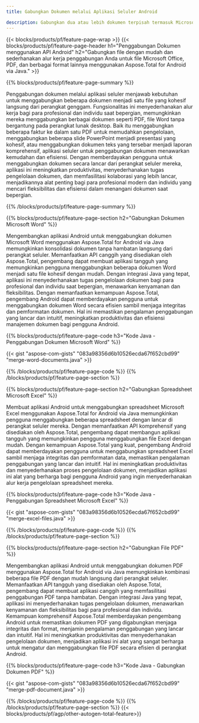 ```yaml
---
title: Gabungkan Dokumen melalui Aplikasi Seluler Android

description: Gabungkan dua atau lebih dokumen terpisah termasuk Microsoft Word, Excel, PowerPoint dan PDF dan melalui aplikasi seluler Anda. Uji hasil penggabungan secara online.
---
```


{{< blocks/products/pf/feature-page-wrap >}}
{{< blocks/products/pf/feature-page-header h1="Penggabungan Dokumen menggunakan API Android" h2="Gabungkan file dengan mudah dan sederhanakan alur kerja penggabungan Anda untuk file Microsoft Office, PDF, dan berbagai format lainnya menggunakan Aspose.Total for Android via Java." >}}

{{% blocks/products/pf/feature-page-summary %}}

Penggabungan dokumen melalui aplikasi seluler menjawab kebutuhan untuk menggabungkan beberapa dokumen menjadi satu file yang kohesif langsung dari perangkat genggam. Fungsionalitas ini menyederhanakan alur kerja bagi para profesional dan individu saat bepergian, memungkinkan mereka menggabungkan berbagai dokumen seperti PDF, file Word tanpa bergantung pada perangkat lunak desktop. Baik itu menggabungkan beberapa faktur ke dalam satu PDF untuk memudahkan pengelolaan, menggabungkan beberapa slide PowerPoint menjadi presentasi yang kohesif, atau menggabungkan dokumen teks yang tersebar menjadi laporan komprehensif, aplikasi seluler untuk penggabungan dokumen menawarkan kemudahan dan efisiensi. Dengan memberdayakan pengguna untuk menggabungkan dokumen secara lancar dari perangkat seluler mereka, aplikasi ini meningkatkan produktivitas, menyederhanakan tugas pengelolaan dokumen, dan memfasilitasi kolaborasi yang lebih lancar, menjadikannya alat penting bagi para profesional modern dan individu yang mencari fleksibilitas dan efisiensi dalam menangani dokumen saat bepergian.


{{% /blocks/products/pf/feature-page-summary  %}}

{{% blocks/products/pf/feature-page-section  h2="Gabungkan Dokumen Microsoft Word" %}}

Mengembangkan aplikasi Android untuk menggabungkan dokumen Microsoft Word menggunakan Aspose.Total for Android via Java memungkinkan konsolidasi dokumen tanpa hambatan langsung dari perangkat seluler. Memanfaatkan API canggih yang disediakan oleh Aspose.Total, pengembang dapat membuat aplikasi tangguh yang memungkinkan pengguna menggabungkan beberapa dokumen Word menjadi satu file kohesif dengan mudah. Dengan integrasi Java yang tepat, aplikasi ini menyederhanakan tugas pengelolaan dokumen bagi para profesional dan individu saat bepergian, menawarkan kenyamanan dan fleksibilitas. Dengan memanfaatkan kemampuan Aspose.Total, pengembang Android dapat memberdayakan pengguna untuk menggabungkan dokumen Word secara efisien sambil menjaga integritas dan pemformatan dokumen. Hal ini memastikan pengalaman penggabungan yang lancar dan intuitif, meningkatkan produktivitas dan efisiensi manajemen dokumen bagi pengguna Android.

{{% blocks/products/pf/feature-page-code h3="Kode Java - Penggabungan Dokumen Microsoft Word" %}}

{{< gist "aspose-com-gists" "083a98356d6b10526ecda67f652cbd99" "merge-word-documents.java" >}}

{{% /blocks/products/pf/feature-page-code  %}}
{{% /blocks/products/pf/feature-page-section %}}

{{% blocks/products/pf/feature-page-section  h2="Gabungkan Spreadsheet Microsoft Excel" %}}

Membuat aplikasi Android untuk menggabungkan spreadsheet Microsoft Excel menggunakan Aspose.Total for Android via Java memungkinkan pengguna menggabungkan beberapa spreadsheet dengan lancar di perangkat seluler mereka. Dengan memanfaatkan API komprehensif yang disediakan oleh Aspose.Total, pengembang dapat membangun aplikasi tangguh yang memungkinkan pengguna menggabungkan file Excel dengan mudah. Dengan kemampuan Aspose.Total yang kuat, pengembang Android dapat memberdayakan pengguna untuk menggabungkan spreadsheet Excel sambil menjaga integritas dan pemformatan data, memastikan pengalaman penggabungan yang lancar dan intuitif. Hal ini meningkatkan produktivitas dan menyederhanakan proses pengelolaan dokumen, menjadikan aplikasi ini alat yang berharga bagi pengguna Android yang ingin menyederhanakan alur kerja pengelolaan spreadsheet mereka.


{{% blocks/products/pf/feature-page-code h3="Kode Java - Penggabungan Spreadsheet Microsoft Excel" %}}

{{< gist "aspose-com-gists" "083a98356d6b10526ecda67f652cbd99" "merge-excel-files.java" >}}

{{% /blocks/products/pf/feature-page-code  %}}
{{% /blocks/products/pf/feature-page-section %}}


{{% blocks/products/pf/feature-page-section  h2="Gabungkan File PDF" %}}

Mengembangkan aplikasi Android untuk menggabungkan dokumen PDF menggunakan Aspose.Total for Android via Java memungkinkan kombinasi beberapa file PDF dengan mudah langsung dari perangkat seluler. Memanfaatkan API tangguh yang disediakan oleh Aspose.Total, pengembang dapat membuat aplikasi canggih yang memfasilitasi penggabungan PDF tanpa hambatan. Dengan integrasi Java yang tepat, aplikasi ini menyederhanakan tugas pengelolaan dokumen, menawarkan kenyamanan dan fleksibilitas bagi para profesional dan individu. Kemampuan komprehensif Aspose.Total memberdayakan pengembang Android untuk memastikan dokumen PDF yang digabungkan menjaga integritas dan format, menjamin pengalaman penggabungan yang lancar dan intuitif. Hal ini meningkatkan produktivitas dan menyederhanakan pengelolaan dokumen, menjadikan aplikasi ini alat yang sangat berharga untuk mengatur dan menggabungkan file PDF secara efisien di perangkat Android. 

{{% blocks/products/pf/feature-page-code h3="Kode Java - Gabungkan Dokumen PDF" %}}

{{< gist "aspose-com-gists" "083a98356d6b10526ecda67f652cbd99" "merge-pdf-document.java" >}}

{{% /blocks/products/pf/feature-page-code  %}}
{{% /blocks/products/pf/feature-page-section %}}
{{< blocks/products/pf/agp/other-autogen-total-feature>}}